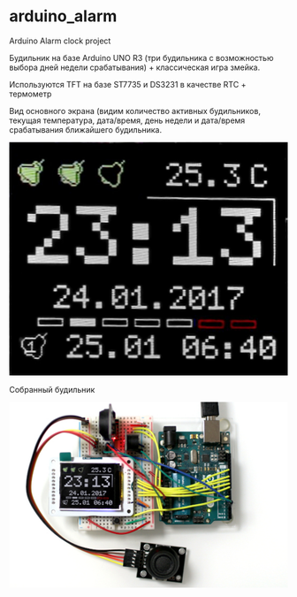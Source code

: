 # arduino_alarm
Arduino Alarm clock project

Будильник на базе Arduino UNO R3 (три будильника с возможностью выбора дней недели срабатывания) + классическая игра змейка.

Используются TFT на базе ST7735 и DS3231 в качестве RTC + термометр


Вид основного экрана (видим количество активных будильников, текущая температура, дата/время, день недели и дата/время срабатывания ближайшего будильника.

<p align="center">
  <img src="https://github.com/andyst75/arduino_alarm/blob/master/screen1.jpg?raw=true" alt="Arduino Alarm clock screen1"/>
</p>

Собранный будильник

<p align="center">
  <img src="https://github.com/andyst75/arduino_alarm/blob/master/screen2.jpg?raw=true" alt="Arduino Alarm clock screen2"/>
</p>

